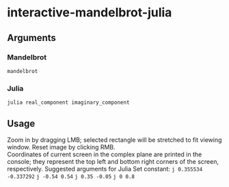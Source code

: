 # interactive-mandelbrot-julia
## Arguments
### Mandelbrot
`mandelbrot`
### Julia
`julia real_component imaginary_component`
## Usage
Zoom in by dragging LMB; selected rectangle will be stretched to fit viewing window. Reset image by clicking RMB. <br>
Coordinates of current screen in the complex plane are printed in the console; they represent the top left and bottom right corners of the screen, respectively.
Suggested arguments for Julia Set constant: `j 0.355534 -0.337292` `j -0.54 0.54` `j 0.35 -0.05` `j 0 0.8`
